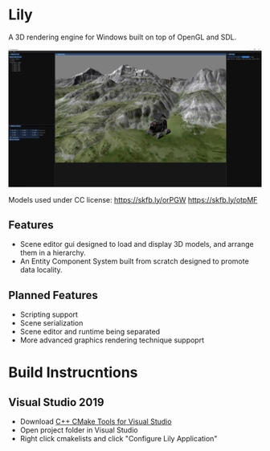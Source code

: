# Lily

A 3D rendering engine for Windows built on top of OpenGL and SDL.

![](https://github.com/erikrramsey/Lily/blob/master/screenshot1.jpg)

Models used under CC license: https://skfb.ly/orPGW https://skfb.ly/otpMF 
## Features

- Scene editor gui designed to load and display 3D models, and arrange them in a hierarchy.
- An Entity Component System built from scratch designed to promote data locality.

## Planned Features

- Scripting support
- Scene serialization
- Scene editor and runtime being separated
- More advanced graphics rendering technique suppoprt

# Build Instrucntions

## Visual Studio 2019

- Download [C++ CMake Tools for Visual Studio](https://docs.microsoft.com/en-us/cpp/build/cmake-projects-in-visual-studio?view=msvc-170)
- Open project folder in Visual Studio
- Right click cmakelists and click "Configure Lily Application"
